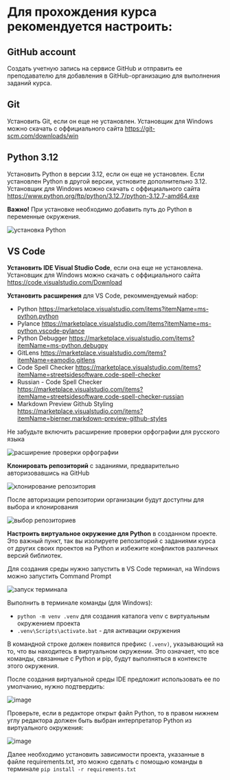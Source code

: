 # Для прохождения курса рекомендуется настроить:

## GitHub account
Создать учетную запись на сервисе GitHub и отправить ее преподавателю для добавления в GitHub-организацию для выполнения заданий курса.

## Git
Установить Git, если он еще не установлен. Установщик для Windows можно скачать с оффициального сайта https://git-scm.com/downloads/win

## Python 3.12
Установить Python в версии 3.12, если он еще не установлен. Если установлен Python в другой версии, устновите дополнительно 3.12. Установщик для Windows можно скачать с оффициального сайта https://www.python.org/ftp/python/3.12.7/python-3.12.7-amd64.exe

**Важно!** При установке необходимо добавить путь до Python в переменные окружения.

![установка Python](https://github.com/user-attachments/assets/507e17f9-4050-4907-99db-9db1ea9ab0a7)

## VS Code
**Установить IDE Visual Studio Code**, если она еще не установлена. Установщик для Windows можно скачать с оффициального сайта https://code.visualstudio.com/Download

**Установить расширения** для VS Code, рекоммендуемый набор:
- Python https://marketplace.visualstudio.com/items?itemName=ms-python.python
- Pylance https://marketplace.visualstudio.com/items?itemName=ms-python.vscode-pylance
- Python Debugger https://marketplace.visualstudio.com/items?itemName=ms-python.debugpy
- GitLens https://marketplace.visualstudio.com/items?itemName=eamodio.gitlens
- Code Spell Checker https://marketplace.visualstudio.com/items?itemName=streetsidesoftware.code-spell-checker
- Russian - Code Spell Checker https://marketplace.visualstudio.com/items?itemName=streetsidesoftware.code-spell-checker-russian
- Markdown Preview Github Styling https://marketplace.visualstudio.com/items?itemName=bierner.markdown-preview-github-styles

Не забудьте включить расширение проверки орфографии для русского языка

![расширение проверки орфографии](https://github.com/user-attachments/assets/1ac916eb-7784-4e1f-ae44-b1c21b47ba8c)

**Клонировать репозиторий** с заданиями, предварительно авторизовавшись на GitHub 

![клонирование репозитория](https://github.com/user-attachments/assets/f5eb42dc-7cf2-4ef0-b912-d88c7748db4a)

После авторизации репозитории организации будут доступны для выбора и клонирования

![выбор репозиториев](https://github.com/user-attachments/assets/466b1cda-6e3f-4e28-af62-bcf2b749c9ac)

**Настроить виртуальное окружение для Python** в созданном проекте. Это важный пункт, так вы изолируете репозиторий с заданиями курса от других своих проектов на Python и избежите конфликтов различных версий библиотек.

Для создания среды нужно запустить в VS Code терминал, на Windows можно запустить Command Prompt

![запуск терминала](https://github.com/user-attachments/assets/ac649daa-5406-49eb-9e53-c0403ef76cfa)

Выполнить в терминале команды (для Windows):
- `python -m venv .venv` для создания каталога venv с виртуальным окружением проекта
- `.venv\Scripts\activate.bat` - для активации окружения

В командной строке должен появится префикс `(.venv)`, указывающий на то, что вы находитесь в виртуальном окружении. Это означает, что все команды, связанные с Python и pip, будут выполняться в контексте этого окружения.

После создания виртуальной среды IDE предложит использовать ее по умолчанию, нужно подтвердить:

![image](https://github.com/user-attachments/assets/b22015bb-171e-4ff1-9668-2b01dc58a7a7)

Проверьте, если в редакторе открыт файл Python, то в правом нижнем углу редактора должен быть выбран интерпретатор Python из виртуального окружения:

![image](https://github.com/user-attachments/assets/71dd58f5-43d3-4786-af14-7f04a524c181)

Далее необходимо установить зависимости проекта, указанные в файле requirements.txt, это можно сделать с помощью команды в терминале `pip install -r requirements.txt`